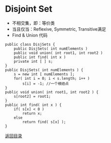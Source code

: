 # Disjoint Set
* 不相交集，即：等价类
* 当且仅当：Reflexive, Symmetric, Transitive满足
* Find & Union 代码
```
public class DisjSets {
    public DisjSets( int numElements )
    public void union( int root1, int root2 )
    public int find( int x )
    private int [ ] s;
}
public DisjSets( int numElements ) {
    s = new int [ numElements ];
    for( int i = 0; i < s.length; i++ )
        s[i] = -1; //一个根结点
}
public void union( int root1, int root2 ) {
    s[root2] = root1;
}
public int find( int x ) {
    if( s[x] < 0 )
        return x;
    else
        return find( s[x] );
}
```

[返回目录](../CONTENTS.md)
